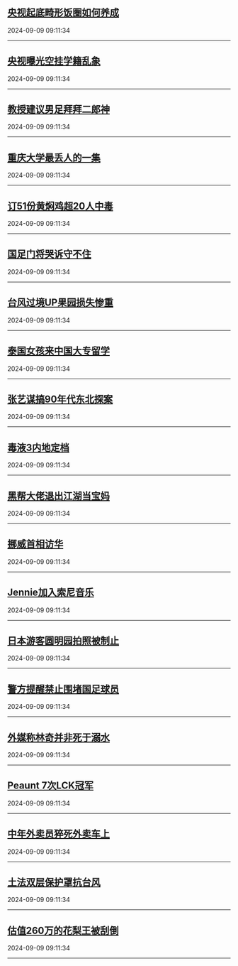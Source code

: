 ## [央视起底畸形饭圈如何养成](https://search.bilibili.com/all?vt=36849326&keyword=%E5%A4%AE%E8%A7%86%E8%B5%B7%E5%BA%95%E7%95%B8%E5%BD%A2%E9%A5%AD%E5%9C%88%E5%A6%82%E4%BD%95%E5%85%BB%E6%88%90&order=click)

2024-09-09 09:11:34

---
## [央视曝光空挂学籍乱象](https://search.bilibili.com/all?vt=36849326&keyword=%E5%A4%AE%E8%A7%86%E6%9B%9D%E5%85%89%E7%A9%BA%E6%8C%82%E5%AD%A6%E7%B1%8D%E4%B9%B1%E8%B1%A1&order=click)

2024-09-09 09:11:34

---
## [教授建议男足拜拜二郎神](https://search.bilibili.com/all?vt=36849326&keyword=%E6%95%99%E6%8E%88%E5%BB%BA%E8%AE%AE%E7%94%B7%E8%B6%B3%E6%8B%9C%E6%8B%9C%E4%BA%8C%E9%83%8E%E7%A5%9E&order=click)

2024-09-09 09:11:34

---
## [重庆大学最丢人的一集](https://search.bilibili.com/all?vt=36849326&keyword=%E9%87%8D%E5%BA%86%E5%A4%A7%E5%AD%A6%E6%9C%80%E4%B8%A2%E4%BA%BA%E7%9A%84%E4%B8%80%E9%9B%86&order=click)

2024-09-09 09:11:34

---
## [订51份黄焖鸡超20人中毒](https://search.bilibili.com/all?vt=36849326&keyword=%E8%AE%A251%E4%BB%BD%E9%BB%84%E7%84%96%E9%B8%A1%E8%B6%8520%E4%BA%BA%E4%B8%AD%E6%AF%92&order=click)

2024-09-09 09:11:34

---
## [国足门将哭诉守不住](https://search.bilibili.com/all?vt=36849326&keyword=%E5%9B%BD%E8%B6%B3%E9%97%A8%E5%B0%86%E5%93%AD%E8%AF%89%E5%AE%88%E4%B8%8D%E4%BD%8F&order=click)

2024-09-09 09:11:34

---
## [台风过境UP果园损失惨重](https://search.bilibili.com/all?vt=36849326&keyword=%E5%8F%B0%E9%A3%8E%E8%BF%87%E5%A2%83UP%E6%9E%9C%E5%9B%AD%E6%8D%9F%E5%A4%B1%E6%83%A8%E9%87%8D&order=click)

2024-09-09 09:11:34

---
## [泰国女孩来中国大专留学](https://search.bilibili.com/all?vt=36849326&keyword=%E6%B3%B0%E5%9B%BD%E5%A5%B3%E5%AD%A9%E6%9D%A5%E4%B8%AD%E5%9B%BD%E5%A4%A7%E4%B8%93%E7%95%99%E5%AD%A6&order=click)

2024-09-09 09:11:34

---
## [张艺谋搞90年代东北探案](https://search.bilibili.com/all?vt=36849326&keyword=%E5%BC%A0%E8%89%BA%E8%B0%8B%E6%90%9E90%E5%B9%B4%E4%BB%A3%E4%B8%9C%E5%8C%97%E6%8E%A2%E6%A1%88&order=click)

2024-09-09 09:11:34

---
## [毒液3内地定档](https://search.bilibili.com/all?vt=36849326&keyword=%E6%AF%92%E6%B6%B23%E5%86%85%E5%9C%B0%E5%AE%9A%E6%A1%A3&order=click)

2024-09-09 09:11:34

---
## [黑帮大佬退出江湖当宝妈](https://search.bilibili.com/all?vt=36849326&keyword=%E9%BB%91%E5%B8%AE%E5%A4%A7%E4%BD%AC%E9%80%80%E5%87%BA%E6%B1%9F%E6%B9%96%E5%BD%93%E5%AE%9D%E5%A6%88&order=click)

2024-09-09 09:11:34

---
## [挪威首相访华](https://search.bilibili.com/all?vt=36849326&keyword=%E6%8C%AA%E5%A8%81%E9%A6%96%E7%9B%B8%E8%AE%BF%E5%8D%8E&order=click)

2024-09-09 09:11:34

---
## [Jennie加入索尼音乐](https://search.bilibili.com/all?vt=36849326&keyword=Jennie%E5%8A%A0%E5%85%A5%E7%B4%A2%E5%B0%BC%E9%9F%B3%E4%B9%90&order=click)

2024-09-09 09:11:34

---
## [日本游客圆明园拍照被制止](https://search.bilibili.com/all?vt=36849326&keyword=%E6%97%A5%E6%9C%AC%E6%B8%B8%E5%AE%A2%E5%9C%86%E6%98%8E%E5%9B%AD%E6%8B%8D%E7%85%A7%E8%A2%AB%E5%88%B6%E6%AD%A2&order=click)

2024-09-09 09:11:34

---
## [警方提醒禁止围堵国足球员](https://search.bilibili.com/all?vt=36849326&keyword=%E8%AD%A6%E6%96%B9%E6%8F%90%E9%86%92%E7%A6%81%E6%AD%A2%E5%9B%B4%E5%A0%B5%E5%9B%BD%E8%B6%B3%E7%90%83%E5%91%98&order=click)

2024-09-09 09:11:34

---
## [外媒称林奇并非死于溺水](https://search.bilibili.com/all?vt=36849326&keyword=%E5%A4%96%E5%AA%92%E7%A7%B0%E6%9E%97%E5%A5%87%E5%B9%B6%E9%9D%9E%E6%AD%BB%E4%BA%8E%E6%BA%BA%E6%B0%B4&order=click)

2024-09-09 09:11:34

---
## [Peaunt 7次LCK冠军](https://search.bilibili.com/all?vt=36849326&keyword=Peaunt+7%E6%AC%A1LCK%E5%86%A0%E5%86%9B&order=click)

2024-09-09 09:11:34

---
## [中年外卖员猝死外卖车上](https://search.bilibili.com/all?vt=36849326&keyword=%E4%B8%AD%E5%B9%B4%E5%A4%96%E5%8D%96%E5%91%98%E7%8C%9D%E6%AD%BB%E5%A4%96%E5%8D%96%E8%BD%A6%E4%B8%8A&order=click)

2024-09-09 09:11:34

---
## [土法双层保护罩抗台风](https://search.bilibili.com/all?vt=36849326&keyword=%E5%9C%9F%E6%B3%95%E5%8F%8C%E5%B1%82%E4%BF%9D%E6%8A%A4%E7%BD%A9%E6%8A%97%E5%8F%B0%E9%A3%8E&order=click)

2024-09-09 09:11:34

---
## [估值260万的花梨王被刮倒](https://search.bilibili.com/all?vt=36849326&keyword=%E4%BC%B0%E5%80%BC260%E4%B8%87%E7%9A%84%E8%8A%B1%E6%A2%A8%E7%8E%8B%E8%A2%AB%E5%88%AE%E5%80%92&order=click)

2024-09-09 09:11:34

---
